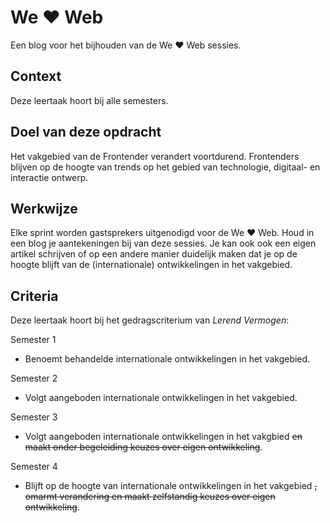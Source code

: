 
# We ♥ Web

Een blog voor het bijhouden van de We ♥ Web sessies. 

## Context

Deze leertaak hoort bij alle semesters. 

## Doel van deze opdracht

Het vakgebied van de Frontender verandert voortdurend. 
Frontenders blijven op de hoogte van trends op het gebied van technologie, digitaal- en interactie ontwerp. 


## Werkwijze

Elke sprint worden gastsprekers uitgenodigd voor de We ♥ Web. Houd in een blog je aantekeningen bij van deze sessies. 
Je kan ook ook een eigen artikel schrijven of op een andere manier duidelijk maken dat je op de hoogte blijft van de (internationale) ontwikkelingen in het vakgebied.

## Criteria

Deze leertaak hoort bij het gedragscriterium van _Lerend Vermogen_:

Semester 1
- Benoemt behandelde internationale ontwikkelingen in het vakgebied.

Semester 2
- Volgt aangeboden internationale ontwikkelingen in het vakgebied.

Semester 3
- Volgt aangeboden internationale ontwikkelingen in het vakgbied ~~en maakt onder begeleiding keuzes over eigen ontwikkeling~~.

Semester 4
- Blijft op de hoogte van internationale ontwikkelingen in het vakgebied ~~, omarmt verandering en maakt zelfstandig keuzes over eigen ontwikkeling~~.
          



